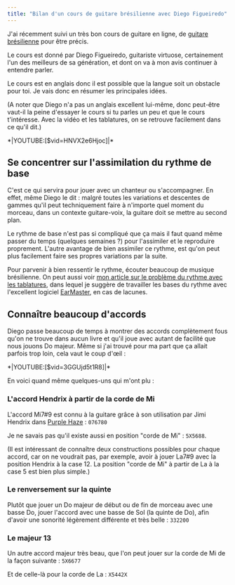 ```yaml
---
title: "Bilan d'un cours de guitare brésilienne avec Diego Figueiredo"
---
```


J'ai récemment suivi un très bon cours de guitare en ligne, de [guitare 
brésilienne][truefire] pour être précis.

Le cours est donné par Diego Figueiredo, guitariste virtuose, certainement l'un 
des meilleurs de sa génération, et dont on va à mon avis continuer à entendre 
parler.

Le cours est en anglais donc il est possible que la langue soit un obstacle 
pour toi. Je vais donc en résumer les principales idées.

(A noter que Diego n'a pas un anglais excellent lui-même, donc peut-être 
vaut-il la peine d'essayer le cours si tu parles un peu et que le cours 
t'intéresse. Avec la vidéo et les tablatures, on se retrouve facilement dans ce 
qu'il dit.)

\*\|YOUTUBE:[$vid=HNVX2e6Hjoc]\|\*

## Se concentrer sur l'assimilation du rythme de base

C'est ce qui servira pour jouer avec un chanteur ou s'accompagner. En effet, 
même Diego le dit : malgré toutes les variations et descentes de gammes qu'il 
peut techniquement faire à n'importe quel moment du morceau, dans un contexte 
guitare-voix, la guitare doit se mettre au second plan.

Le rythme de base n'est pas si compliqué que ça mais il faut quand même passer 
du temps (quelques semaines ?) pour l'assimiler et le reproduire proprement. 
L'autre avantage de bien assimiler ce rythme, est qu'on peut plus facilement 
faire ses propres variations par la suite.

Pour parvenir à bien ressentir le rythme, écouter beaucoup de musique 
brésilienne. On peut aussi voir [mon article sur le problème du rythme avec les 
tablatures][tablatures], dans lequel je suggère de travailler les bases du 
rythme avec l'excellent logiciel [EarMaster][earmaster], en cas de lacunes.

## Connaître beaucoup d'accords

Diego passe beaucoup de temps à montrer des accords complètement fous qu'on ne 
trouve dans aucun livre et qu'il joue avec autant de facilité que nous jouons 
Do majeur. Même si j'ai trouvé pour ma part que ça allait parfois trop loin, 
cela vaut le coup d'œil :

\*\|YOUTUBE:[$vid=3GGUjd5t1R8]\|\*

En voici quand même quelques-uns qui m'ont plu :

### L'accord Hendrix à partir de la corde de Mi

L'accord Mi7#9 est connu à la guitare grâce à son utilisation par Jimi Hendrix 
dans [Purple Haze][purple-haze] : `076780`

Je ne savais pas qu'il existe aussi en position "corde de Mi" : `5X5688`.

(Il est intéressant de connaître deux constructions possibles pour chaque 
accord, car on ne voudrait pas, par exemple, avoir à jouer La7#9 avec la 
position Hendrix à la case 12. La position "corde de Mi" à partir de La à la 
case 5 est bien plus simple.)

### Le renversement sur la quinte

Plutôt que jouer un Do majeur de début ou de fin de morceau avec une basse Do, 
jouer l'accord avec une basse de Sol (la quinte de Do), afin d'avoir une 
sonorité légèrement différente et très belle : `332200`

### Le majeur 13

Un autre accord majeur très beau, que l'on peut jouer sur la corde de Mi de la 
façon suivante : `5X6677`

Et de celle-là pour la corde de La : `X5442X`

[truefire]:https://truefire.com/latin-guitar-lessons/brazilian-jazz-guitarra/c1258
[tablatures]:https://www.secretsdemusiciens.com/pourquoi-les-tablatures-sont-une-mauvaise-methode/
[earmaster]:http://bit.ly/sdm-earmaster
[purple-haze]:https://www.youtube.com/watch?v=fjwWjx7Cw8I
